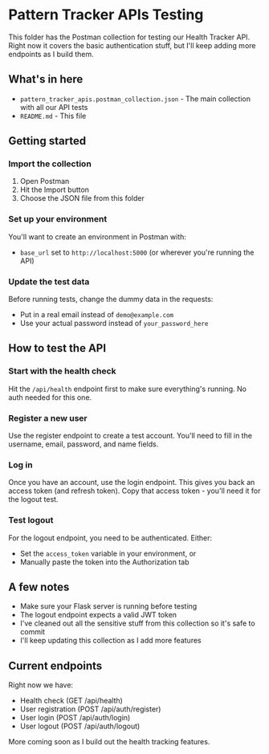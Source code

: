 # Pattern Tracker APIs Testing

This folder has the Postman collection for testing our Health Tracker API. Right now it covers the basic authentication stuff, but I'll keep adding more endpoints as I build them.

## What's in here

- `pattern_tracker_apis.postman_collection.json` - The main collection with all our API tests
- `README.md` - This file

## Getting started

### Import the collection

1. Open Postman
2. Hit the Import button
3. Choose the JSON file from this folder

### Set up your environment

You'll want to create an environment in Postman with:

- `base_url` set to `http://localhost:5000` (or wherever you're running the API)

### Update the test data

Before running tests, change the dummy data in the requests:

- Put in a real email instead of `demo@example.com`
- Use your actual password instead of `your_password_here`

## How to test the API

### Start with the health check

Hit the `/api/health` endpoint first to make sure everything's running. No auth needed for this one.

### Register a new user

Use the register endpoint to create a test account. You'll need to fill in the username, email, password, and name fields.

### Log in

Once you have an account, use the login endpoint. This gives you back an access token (and refresh token). Copy that access token - you'll need it for the logout test.

### Test logout

For the logout endpoint, you need to be authenticated. Either:

- Set the `access_token` variable in your environment, or
- Manually paste the token into the Authorization tab

## A few notes

- Make sure your Flask server is running before testing
- The logout endpoint expects a valid JWT token
- I've cleaned out all the sensitive stuff from this collection so it's safe to commit
- I'll keep updating this collection as I add more features

## Current endpoints

Right now we have:

- Health check (GET /api/health)
- User registration (POST /api/auth/register)
- User login (POST /api/auth/login)
- User logout (POST /api/auth/logout)

More coming soon as I build out the health tracking features.
